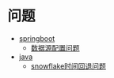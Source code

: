 # 问题

* [springboot](/question/springboot/directory.md)
    * [数据源配置问题](question/springboot/数据源配置问题.md)
* [java](/question/java/directory.md)
    * [snowflake时间回退问题](question/java/snowflake时间回退.md)